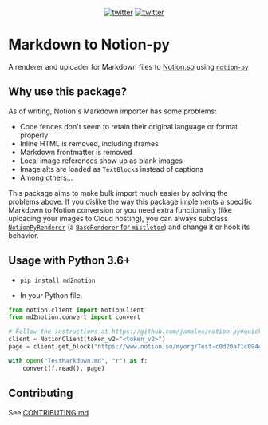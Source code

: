 <p align="center">
    <a href="https://twitter.com/cobertos" target="_blank"><img alt="twitter" src="https://img.shields.io/badge/twitter-%40cobertos-0084b4.svg"></a>
    <a href="https://cobertos.com" target="_blank"><img alt="twitter" src="https://img.shields.io/badge/website-cobertos.com-888888.svg"></a>
</p>

# Markdown to Notion-py

A renderer and uploader for Markdown files to [Notion.so](https://notion.so) using [`notion-py`](https://github.com/jamalex/notion-py)

## Why use this package?

As of writing, Notion's Markdown importer has some problems:

* Code fences don't seem to retain their original language or format properly
* Inline HTML is removed, including iframes
* Markdown frontmatter is removed
* Local image references show up as blank images
* Image alts are loaded as `TextBlock`s instead of captions
* Among others...

This package aims to make bulk import much easier by solving the problems above. If you dislike the way this package implements a specific Markdown to Notion conversion or you need extra functionality (like uploading your images to Cloud hosting), you can always subclass [`NotionPyRenderer`](https://github.com/Cobertos/md2notion/md2notion/NotionPyRenderer) (a [`BaseRenderer` for `mistletoe`](https://github.com/miyuchina/mistletoe)) and change it or hook its behavior.

## Usage with Python 3.6+

* `pip install md2notion`

* In your Python file:
```python
from notion.client import NotionClient
from md2notion.convert import convert

# Follow the instructions at https://github.com/jamalex/notion-py#quickstart to setup Notion.py
client = NotionClient(token_v2="<token_v2>")
page = client.get_block("https://www.notion.so/myorg/Test-c0d20a71c0944985ae96e661ccc99821")

with open("TestMarkdown.md", "r") as f:
    convert(f.read(), page)
```

## Contributing
See [CONTRIBUTING.md](https://github.com/Cobertos/md2notion/CONTRIBUTING.md)
